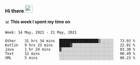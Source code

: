 ### Hi there <a href="https://www.gautamkrishnar.com/"><img src="https://media.giphy.com/media/hvRJCLFzcasrR4ia7z/giphy.gif" width="25px"></a>

📊 **This week I spent my time on**

<!--START_SECTION:waka-->
```text
Week: 14 May, 2021 - 21 May, 2021

Other    31 hrs 34 mins  ██████████████████▒░░░░░░   73.93 % 
Kotlin   9 hrs 23 mins   █████▓░░░░░░░░░░░░░░░░░░░   22.01 % 
Java     1 hr 24 mins    ▓░░░░░░░░░░░░░░░░░░░░░░░░   03.30 % 
Text     12 mins         ░░░░░░░░░░░░░░░░░░░░░░░░░   00.49 % 
XML      5 mins          ░░░░░░░░░░░░░░░░░░░░░░░░░   00.23 % 
```
<!--END_SECTION:waka-->
